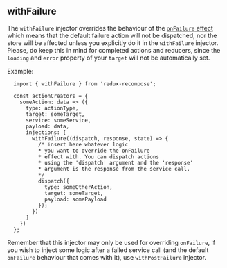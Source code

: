 ## withFailure

The `withFailure` injector overrides the behaviour of the [`onFailure` effect](../../effects/onFailure/) which means that the default failure action will not be dispatched, nor the store will be affected unless you explicitly do it in the `withFailure` injector.
Please, do keep this in mind for completed actions and reducers, since the `loading` and `error` property of your `target` will not be automatically set.

Example:

```
  import { withFailure } from 'redux-recompose';

  const actionCreators = {
    someAction: data => ({
      type: actionType,
      target: someTarget,
      service: someService,
      payload: data,
      injections: [
        withFailure((dispatch, response, state) => {
          /* insert here whatever logic
          * you want to override the onFailure
          * effect with. You can dispatch actions
          * using the 'dispatch' argument and the 'response'
          * argument is the response from the service call.
          */
          dispatch({
            type: someOtherAction,
            target: someTarget,
            payload: somePayload
          });
        })
      ]
    })
  };
```

Remember that this injector may only be used for overriding `onFailure`, if you wish to inject some logic after a failed service call (and the default `onFailure` behaviour that comes with it), use `withPostFailure` injector.
